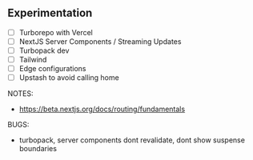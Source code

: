 ## Experimentation

- [ ] Turborepo with Vercel
- [ ] NextJS Server Components / Streaming Updates
- [ ] Turbopack dev
- [ ] Tailwind
- [ ] Edge configurations
- [ ] Upstash to avoid calling home

NOTES:

- https://beta.nextjs.org/docs/routing/fundamentals

BUGS:

- turbopack, server components dont revalidate, dont show suspense boundaries

